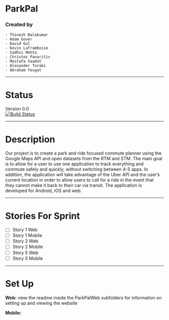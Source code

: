 # ParkPal	
### Created by	
    - Thinesh Balakumar	
    - Adam Gover	
    - David Gul	
    - Kevin Laframboise	
    - Sadhvi Mehta	
    - Christos Panaritis	
    - Mostafa Saadat	
    - Alexander Torabi	
    - Abraham Yesgat	
	
--------------------------------------------------	
Status	
=================================================	
Version 0.0  	
[![Build Status](https://travis-ci.org/klaframboise/ParkPal.svg?branch=master)](https://travis-ci.org/klaframboise/ParkPal)	
	
---------------------------------------------------	
Description	
==================================================	
Our project is to create a park and ride focused commute planner using the Google Maps API and open datasets from the RTM and STM. The main goal is to allow for a user to use one application to track everything and commute safely and quickly, without switching between 4-5 apps. In addition, the application will take advantage of the Uber API and the user’s current location in order to allow users to call for a ride in the event that they cannot make it back to their car via transit. The application is developed for Android, iOS and web.

	
--------------------------------------------------	
Stories For Sprint	
==================================================	
- [ ] Story 1 Web
- [ ] Story 1 Mobile
- [ ] Story 2 Web
- [ ] Story 2 Mobile
- [ ] Story 5 Web 
- [ ] Story 5 Mobile
	
--------------------------------------------------	
Set Up	
==================================================	
**Web:** view the readme inside the ParkPalWeb subfolders for information on setting up and viewing the website

**Mobile:**
